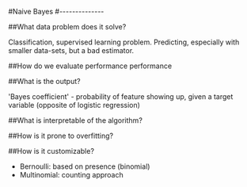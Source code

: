 #Naive Bayes
#--------------

##What data problem does it solve?

Classification, supervised learning problem.
Predicting, especially with smaller data-sets, but a bad estimator.

##How do we evaluate performance performance

##What is the output?

'Bayes coefficient' - probability of feature showing up, given a target variable (opposite of logistic regression)

##What is interpretable of the algorithm?

##How is it prone to overfitting?

##How is it customizable?

* Bernoulli: based on presence (binomial) 
* Multinomial: counting approach
